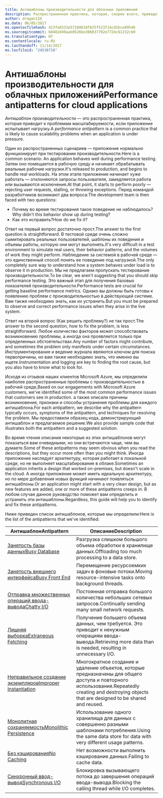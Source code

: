 ```yaml
---
title: Антишаблоны производительности для облачных приложений
description: Распространенная практика, которая, скорее всего, приведет к проблемам масштабируемости.
author: dragon119
ms.date: 06/05/2017
ms.openlocfilehash: 423fe6533e57268610f625f523714cd1bce89546
ms.sourcegitcommit: b0482d49aab0526be386837702e7724c61232c60
ms.translationtype: HT
ms.contentlocale: ru-RU
ms.lasthandoff: 11/14/2017
ms.locfileid: "24538718"
---
```

# <a name="performance-antipatterns-for-cloud-applications"></a><span data-ttu-id="15a22-103">Антишаблоны производительности для облачных приложений</span><span class="sxs-lookup"><span data-stu-id="15a22-103">Performance antipatterns for cloud applications</span></span>

<span data-ttu-id="15a22-104">*Антишаблон производительности* — это распространенная практика, которая приводит к проблемам масштабируемости, если приложение испытывает нагрузку.</span><span class="sxs-lookup"><span data-stu-id="15a22-104">A *performance antipattern* is a common practice that is likely to cause scalability problems when an application is under pressure.</span></span> 

<span data-ttu-id="15a22-105">Один из распространенных сценариев — приложение нормально функционирует при тестировании производительности.</span><span class="sxs-lookup"><span data-stu-id="15a22-105">Here is a common scenario: An application behaves well during performance testing.</span></span> <span data-ttu-id="15a22-106">Затем оно помещается в рабочую среду и начинает обрабатывать реальные рабочие нагрузки.</span><span class="sxs-lookup"><span data-stu-id="15a22-106">It's released to production, and begins to handle real workloads.</span></span> <span data-ttu-id="15a22-107">На этом этапе приложение начинает хуже работать &mdash; отклоняются запросы пользователя, замедляется работа или вызываются исключения.</span><span class="sxs-lookup"><span data-stu-id="15a22-107">At that point, it starts to perform poorly &mdash; rejecting user requests, stalling, or throwing exceptions.</span></span> <span data-ttu-id="15a22-108">Перед командой разработчиков возникают два вопроса:</span><span class="sxs-lookup"><span data-stu-id="15a22-108">The development team is then faced with two questions:</span></span>

- <span data-ttu-id="15a22-109">Почему во время тестирования такое поведение не наблюдалось?</span><span class="sxs-lookup"><span data-stu-id="15a22-109">Why didn't this behavior show up during testing?</span></span>
- <span data-ttu-id="15a22-110">Как это исправить?</span><span class="sxs-lookup"><span data-stu-id="15a22-110">How do we fix it?</span></span>

<span data-ttu-id="15a22-111">Ответ на первый вопрос достаточно прост.</span><span class="sxs-lookup"><span data-stu-id="15a22-111">The answer to the first question is straightforward.</span></span> <span data-ttu-id="15a22-112">В тестовой среде очень сложно сымитировать реальных пользователей, шаблоны их поведения и объемы работы, которую они могут выполнять.</span><span class="sxs-lookup"><span data-stu-id="15a22-112">It's very difficult in a test environment to simulate real users, their behavior patterns, and the volumes of work they might perform.</span></span> <span data-ttu-id="15a22-113">Наблюдение за системой в рабочей среде — это единственный способ понять ее поведение под нагрузкой.</span><span class="sxs-lookup"><span data-stu-id="15a22-113">The only completely sure way to understand how a system behaves under load is to observe it in production.</span></span> <span data-ttu-id="15a22-114">Мы не предлагаем пропускать тестирование производительности.</span><span class="sxs-lookup"><span data-stu-id="15a22-114">To be clear, we aren't suggesting that you should skip performance testing.</span></span> <span data-ttu-id="15a22-115">Это важный этап для получения базовых показателей производительности.</span><span class="sxs-lookup"><span data-stu-id="15a22-115">Performance tests are crucial for getting baseline performance metrics.</span></span> <span data-ttu-id="15a22-116">Однако вы должны быть готовы к появлению проблем с производительностью в действующей системе. Вам также необходимо знать, как их устранить.</span><span class="sxs-lookup"><span data-stu-id="15a22-116">But you must be prepared to observe and correct performance issues when they arise in the live system.</span></span>

<span data-ttu-id="15a22-117">Ответ на второй вопрос (Как решить проблему?) не так прост.</span><span class="sxs-lookup"><span data-stu-id="15a22-117">The answer to the second question, how to fix the problem, is less straightforward.</span></span> <span data-ttu-id="15a22-118">Любое количество факторов может способствовать возникновению проблемы, а иногда она проявляется только при определенных обстоятельствах.</span><span class="sxs-lookup"><span data-stu-id="15a22-118">Any number of factors might contribute, and sometimes the problem only manifests under certain circumstances.</span></span> <span data-ttu-id="15a22-119">Инструментирование и ведение журнала являются ключом для поиска первопричины, но вам также необходимо знать, что именно вы ищете.</span><span class="sxs-lookup"><span data-stu-id="15a22-119">Instrumentation and logging are key to finding the root cause, but you also have to know what to look for.</span></span> 

<span data-ttu-id="15a22-120">Исходя из отзывов наших клиентов Microsoft Azure, мы определили наиболее распространенные проблемы с производительностью в рабочей среде,</span><span class="sxs-lookup"><span data-stu-id="15a22-120">Based on our engagements with Microsoft Azure customers, we've identified some of the most common performance issues that customers see in production.</span></span> <span data-ttu-id="15a22-121">а также описали причины возникновения, признаки и способы устранения проблемы для каждого антишаблона.</span><span class="sxs-lookup"><span data-stu-id="15a22-121">For each antipattern, we describe why the antipattern typically occurs, symptoms of the antipattern, and techniques for resolving the problem.</span></span> <span data-ttu-id="15a22-122">Мы предоставили образец кода, демонстрирующий антишаблон и предлагаемое решение.</span><span class="sxs-lookup"><span data-stu-id="15a22-122">We also provide sample code that illustrates both the antipattern and a suggested solution.</span></span> 

<span data-ttu-id="15a22-123">Во время чтения описания некоторые из этих антишаблонов могут показаться вам очевидными, но они встречаются чаще, чем вы думаете.</span><span class="sxs-lookup"><span data-stu-id="15a22-123">Some of these antipatterns may seem obvious when you read the descriptions, but they occur more often than you might think.</span></span> <span data-ttu-id="15a22-124">Иногда приложение наследует архитектуру, которая работает в локальной среде, но не выполняет масштабирование в облаке.</span><span class="sxs-lookup"><span data-stu-id="15a22-124">Sometimes an application inherits a design that worked on-premises, but doesn't scale in the cloud.</span></span> <span data-ttu-id="15a22-125">А иногда приложение может иметь идеальную архитектуру, но по мере добавления новых функций начинают появляться антишаблоны.</span><span class="sxs-lookup"><span data-stu-id="15a22-125">Or an application might start with a very clean design, but as new features are added, one or more of these antipatterns creeps in.</span></span> <span data-ttu-id="15a22-126">В любом случае данное руководство поможет вам определить и устранить эти антишаблоны.</span><span class="sxs-lookup"><span data-stu-id="15a22-126">Regardless, this guide will help you to identify and fix these antipatterns.</span></span>

<span data-ttu-id="15a22-127">Ниже приведен список антишаблонов, которые мы определили:</span><span class="sxs-lookup"><span data-stu-id="15a22-127">Here is the list of the antipatterns that we've identified:</span></span> 

| <span data-ttu-id="15a22-128">Антишаблон</span><span class="sxs-lookup"><span data-stu-id="15a22-128">Antipattern</span></span> | <span data-ttu-id="15a22-129">Описание</span><span class="sxs-lookup"><span data-stu-id="15a22-129">Description</span></span> |
|-------------|-------------|
| <span data-ttu-id="15a22-130">[Занятость базы данных][BusyDatabase]</span><span class="sxs-lookup"><span data-stu-id="15a22-130">[Busy Database][BusyDatabase]</span></span> | <span data-ttu-id="15a22-131">Разгрузка слишком большого объема обработки в хранилище данных.</span><span class="sxs-lookup"><span data-stu-id="15a22-131">Offloading too much processing to a data store.</span></span> |
| <span data-ttu-id="15a22-132">[Занятость внешнего интерфейса][BusyFrontEnd]</span><span class="sxs-lookup"><span data-stu-id="15a22-132">[Busy Front End][BusyFrontEnd]</span></span> | <span data-ttu-id="15a22-133">Перемещение ресурсоемких задач в фоновые потоки.</span><span class="sxs-lookup"><span data-stu-id="15a22-133">Moving resource-intensive tasks onto background threads.</span></span> |
| <span data-ttu-id="15a22-134">[Отправка множественных операций ввода-вывода][ChattyIO]</span><span class="sxs-lookup"><span data-stu-id="15a22-134">[Chatty I/O][ChattyIO]</span></span> | <span data-ttu-id="15a22-135">Постоянная отправка большого количества небольших сетевых запросов.</span><span class="sxs-lookup"><span data-stu-id="15a22-135">Continually sending many small network requests.</span></span> |
| <span data-ttu-id="15a22-136">[Лишняя выборка][ExtraneousFetching]</span><span class="sxs-lookup"><span data-stu-id="15a22-136">[Extraneous Fetching][ExtraneousFetching]</span></span> | <span data-ttu-id="15a22-137">Получение большего объема данных, чем требуется. Это приводит к ненужным операциям ввода-вывода.</span><span class="sxs-lookup"><span data-stu-id="15a22-137">Retrieving more data than is needed, resulting in unnecessary I/O.</span></span> |
| <span data-ttu-id="15a22-138">[Неправильное создание экземпляров][ImproperInstantiation]</span><span class="sxs-lookup"><span data-stu-id="15a22-138">[Improper Instantiation][ImproperInstantiation]</span></span> | <span data-ttu-id="15a22-139">Многократное создание и удаление объектов, которые предназначены для общего доступа и повторного использования.</span><span class="sxs-lookup"><span data-stu-id="15a22-139">Repeatedly creating and destroying objects that are designed to be shared and reused.</span></span> |
| <span data-ttu-id="15a22-140">[Монолитная сохраняемость][MonolithicPersistence]</span><span class="sxs-lookup"><span data-stu-id="15a22-140">[Monolithic Persistence][MonolithicPersistence]</span></span> | <span data-ttu-id="15a22-141">Использование одного хранилища для данных с совершенно разными шаблонами потребления.</span><span class="sxs-lookup"><span data-stu-id="15a22-141">Using the same data store for data with very different usage patterns.</span></span> |
| <span data-ttu-id="15a22-142">[Без кэширования][NoCaching]</span><span class="sxs-lookup"><span data-stu-id="15a22-142">[No Caching][NoCaching]</span></span> | <span data-ttu-id="15a22-143">Нет возможности выполнить кэширование данных.</span><span class="sxs-lookup"><span data-stu-id="15a22-143">Failing to cache data.</span></span> |
| <span data-ttu-id="15a22-144">[Синхронный ввод-вывод][SynchronousIO]</span><span class="sxs-lookup"><span data-stu-id="15a22-144">[Synchronous I/O][SynchronousIO]</span></span> | <span data-ttu-id="15a22-145">Блокировка вызывающего потока до завершения операций ввода-вывода.</span><span class="sxs-lookup"><span data-stu-id="15a22-145">Blocking the calling thread while I/O completes.</span></span> | 

[BusyDatabase]: ./busy-database/index.md
[BusyFrontEnd]: ./busy-front-end/index.md
[ChattyIO]: ./chatty-io/index.md
[ExtraneousFetching]: ./extraneous-fetching/index.md
[ImproperInstantiation]: ./improper-instantiation/index.md
[MonolithicPersistence]: ./monolithic-persistence/index.md
[NoCaching]: ./no-caching/index.md
[SynchronousIO]: ./synchronous-io/index.md